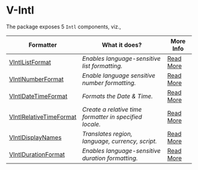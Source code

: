 # V-Intl

The package exposes 5 `Intl` components, viz.,

| Formatter                                         | What it does?                                           | More Info                                                                                                                                |
| ------------------------------------------------- | ------------------------------------------------------- | ---------------------------------------------------------------------------------------------------------------------------------------- |
| [VIntlListFormat](./format/list)                  | _Enables language-sensitive list formatting._           | [Read More](https://developer.mozilla.org/en-US/docs/Web/JavaScript/Reference/Global_Objects/Intl/ListFormat)                            |
| [VIntlNumberFormat](./format/number)              | _Enable language sensitive number formatting._          | [Read More](https://developer.mozilla.org/en-US/docs/Web/JavaScript/Reference/Global_Objects/Intl/NumberFormat)                          |
| [VIntlDateTimeFormat](./format/date-time)         | _Formats the Date & Time._                              | [Read More](https://developer.mozilla.org/en-US/docs/Web/JavaScript/Reference/Global_Objects/Intl/DateTimeFormat)                        |
| [VIntlRelativeTimeFormat](./format/relative-time) | _Create a relative time formatter in specified locale._ | [Read More](https://developer.mozilla.org/en-US/docs/Web/JavaScript/Reference/Global_Objects/Intl/RelativeTimeFormat/RelativeTimeFormat) |
| [VIntlDisplayNames](./format/display-names)       | _Translates region, language, currency, script._        | [Read More](https://v8.dev/features/intl-displaynames#full-api)                                                                          |
| [VIntlDurationFormat](./format/duration)          | _Enables language-sensitive duration formatting._       | [Read More](https://developer.mozilla.org/en-US/docs/Web/JavaScript/Reference/Global_Objects/Intl/DurationFormat)                        |
